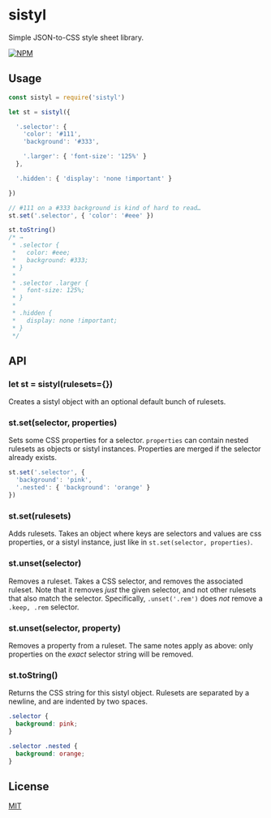 # sistyl
Simple JSON-to-CSS style sheet library.

[![NPM](https://nodei.co/npm/sistyl.png?compact=true)](https://nodei.co/npm/sistyl)

## Usage

```javascript
const sistyl = require('sistyl')

let st = sistyl({

  '.selector': {
    'color': '#111',
    'background': '#333',

    '.larger': { 'font-size': '125%' }
  },

  '.hidden': { 'display': 'none !important' }

})

// #111 on a #333 background is kind of hard to read…
st.set('.selector', { 'color': '#eee' })

st.toString()
/* →
 * .selector {
 *   color: #eee;
 *   background: #333;
 * }
 *
 * .selector .larger {
 *   font-size: 125%;
 * }
 *
 * .hidden {
 *   display: none !important;
 * }
 */
```

## API

### let st = sistyl(rulesets={})

Creates a sistyl object with an optional default bunch of rulesets.

### st.set(selector, properties)

Sets some CSS properties for a selector. `properties` can contain
nested rulesets as objects or sistyl instances. Properties are merged
if the selector already exists.

```javascript
st.set('.selector', {
  'background': 'pink',
  '.nested': { 'background': 'orange' }
})
```

### st.set(rulesets)

Adds rulesets. Takes an object where keys are selectors and values
are css properties, or a sistyl instance, just like in
`st.set(selector, properties)`.

### st.unset(selector)

Removes a ruleset. Takes a CSS selector, and removes the associated
ruleset. Note that it removes *just* the given selector, and not
other rulesets that also match the selector. Specifically,
`.unset('.rem')` does *not* remove a `.keep, .rem` selector.

### st.unset(selector, property)

Removes a property from a ruleset. The same notes apply as above:
only properties on the *exact* selector string will be removed.

### st.toString()

Returns the CSS string for this sistyl object. Rulesets are separated
by a newline, and are indented by two spaces.

```css
.selector {
  background: pink;
}

.selector .nested {
  background: orange;
}

```

## License

[MIT](./LICENSE)
